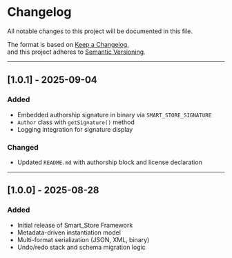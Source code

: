 # Changelog

All notable changes to this project will be documented in this file.

The format is based on [Keep a Changelog](https://keepachangelog.com/en/1.0.0/),  
and this project adheres to [Semantic Versioning](https://semver.org/).

---

## [1.0.1] - 2025-09-04
### Added
- Embedded authorship signature in binary via `SMART_STORE_SIGNATURE`
- `Author` class with `getSignature()` method
- Logging integration for signature display

### Changed
- Updated `README.md` with authorship block and license declaration

---

## [1.0.0] - 2025-08-28
### Added
- Initial release of Smart_Store Framework
- Metadata-driven instantiation model
- Multi-format serialization (JSON, XML, binary)
- Undo/redo stack and schema migration logic